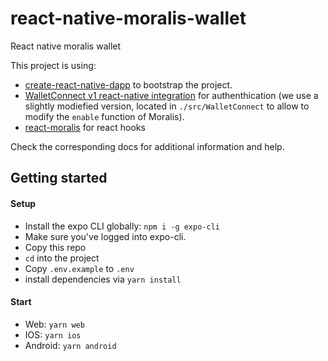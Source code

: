 # react-native-moralis-wallet

React native moralis wallet

This project is using:

- [create-react-native-dapp](cawfree/create-react-native-dapp) to bootstrap the project.
- [WalletConnect v1 react-native integration](https://docs.walletconnect.com/1.0/quick-start/dapps/react-native) for authenthication (we use a slightly modiefied version, located in `./src/WalletConnect` to allow to modify the `enable` function of Moralis).
- [react-moralis](https://github.com/MoralisWeb3/react-moralis) for react hooks

Check the corresponding docs for additional information and help.

## Getting started

#### Setup

- Install the expo CLI globally: `npm i -g expo-cli`
- Make sure you've logged into expo-cli.
- Copy this repo
- `cd` into the project
- Copy `.env.example` to `.env`
- install dependencies via `yarn install`

#### Start

- Web: `yarn web`
- IOS: `yarn ios`
- Android: `yarn android`
